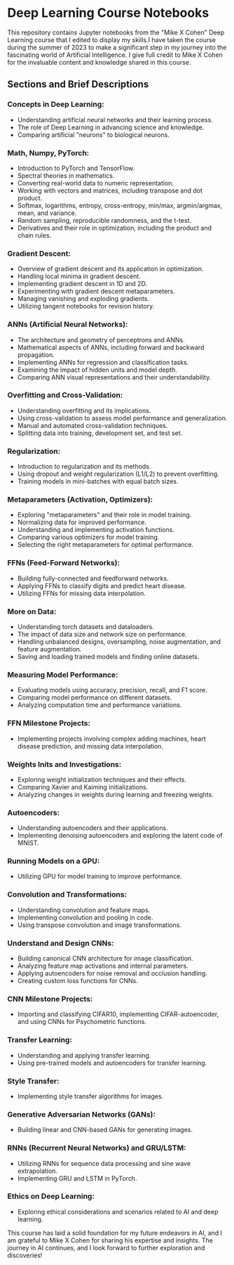 # Deep Learning Course Notebooks

This repository contains Jupyter notebooks from the "Mike X Cohen" Deep Learning course that I edited to display my skills.I have taken the course during the summer of 2023 to make a significant step in my journey into the fascinating world of Artificial Intelligence. I give full credit to Mike X Cohen for the invaluable content and knowledge shared in this course.

## Sections and Brief Descriptions

### Concepts in Deep Learning:

- Understanding artificial neural networks and their learning process.
- The role of Deep Learning in advancing science and knowledge.
- Comparing artificial "neurons" to biological neurons.

### Math, Numpy, PyTorch:

- Introduction to PyTorch and TensorFlow.
- Spectral theories in mathematics.
- Converting real-world data to numeric representation.
- Working with vectors and matrices, including transpose and dot product.
- Softmax, logarithms, entropy, cross-entropy, min/max, argmin/argmax, mean, and variance.
- Random sampling, reproducible randomness, and the t-test.
- Derivatives and their role in optimization, including the product and chain rules.

### Gradient Descent:

- Overview of gradient descent and its application in optimization.
- Handling local minima in gradient descent.
- Implementing gradient descent in 1D and 2D.
- Experimenting with gradient descent metaparameters.
- Managing vanishing and exploding gradients.
- Utilizing tangent notebooks for revision history.

### ANNs (Artificial Neural Networks):

- The architecture and geometry of perceptrons and ANNs.
- Mathematical aspects of ANNs, including forward and backward propagation.
- Implementing ANNs for regression and classification tasks.
- Examining the impact of hidden units and model depth.
- Comparing ANN visual representations and their understandability.

### Overfitting and Cross-Validation:

- Understanding overfitting and its implications.
- Using cross-validation to assess model performance and generalization.
- Manual and automated cross-validation techniques.
- Splitting data into training, development set, and test set.

### Regularization:

- Introduction to regularization and its methods.
- Using dropout and weight regularization (L1/L2) to prevent overfitting.
- Training models in mini-batches with equal batch sizes.

### Metaparameters (Activation, Optimizers):

- Exploring "metaparameters" and their role in model training.
- Normalizing data for improved performance.
- Understanding and implementing activation functions.
- Comparing various optimizers for model training.
- Selecting the right metaparameters for optimal performance.

### FFNs (Feed-Forward Networks):

- Building fully-connected and feedforward networks.
- Applying FFNs to classify digits and predict heart disease.
- Utilizing FFNs for missing data interpolation.

### More on Data:

- Understanding torch datasets and dataloaders.
- The impact of data size and network size on performance.
- Handling unbalanced designs, oversampling, noise augmentation, and feature augmentation.
- Saving and loading trained models and finding online datasets.

### Measuring Model Performance:

- Evaluating models using accuracy, precision, recall, and F1 score.
- Comparing model performance on different datasets.
- Analyzing computation time and performance variations.

### FFN Milestone Projects:

- Implementing projects involving complex adding machines, heart disease prediction, and missing data interpolation.

### Weights Inits and Investigations:

- Exploring weight initialization techniques and their effects.
- Comparing Xavier and Kaiming initializations.
- Analyzing changes in weights during learning and freezing weights.

### Autoencoders:

- Understanding autoencoders and their applications.
- Implementing denoising autoencoders and exploring the latent code of MNIST.

### Running Models on a GPU:

- Utilizing GPU for model training to improve performance.

### Convolution and Transformations:

- Understanding convolution and feature maps.
- Implementing convolution and pooling in code.
- Using transpose convolution and image transformations.

### Understand and Design CNNs:

- Building canonical CNN architecture for image classification.
- Analyzing feature map activations and internal parameters.
- Applying autoencoders for noise removal and occlusion handling.
- Creating custom loss functions for CNNs.

### CNN Milestone Projects:

- Importing and classifying CIFAR10, implementing CIFAR-autoencoder, and using CNNs for Psychometric functions.

### Transfer Learning:

- Understanding and applying transfer learning.
- Using pre-trained models and autoencoders for transfer learning.

### Style Transfer:

- Implementing style transfer algorithms for images.

### Generative Adversarian Networks (GANs):

- Building linear and CNN-based GANs for generating images.

### RNNs (Recurrent Neural Networks) and GRU/LSTM:

- Utilizing RNNs for sequence data processing and sine wave extrapolation.
- Implementing GRU and LSTM in PyTorch.

### Ethics on Deep Learning:

- Exploring ethical considerations and scenarios related to AI and deep learning.

This course has laid a solid foundation for my future endeavors in AI, and I am grateful to Mike X Cohen for sharing his expertise and insights. The journey in AI continues, and I look forward to further exploration and discoveries!
